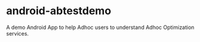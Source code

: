 # android-abtestdemo
A demo Android App to help Adhoc users to understand Adhoc Optimization services.
